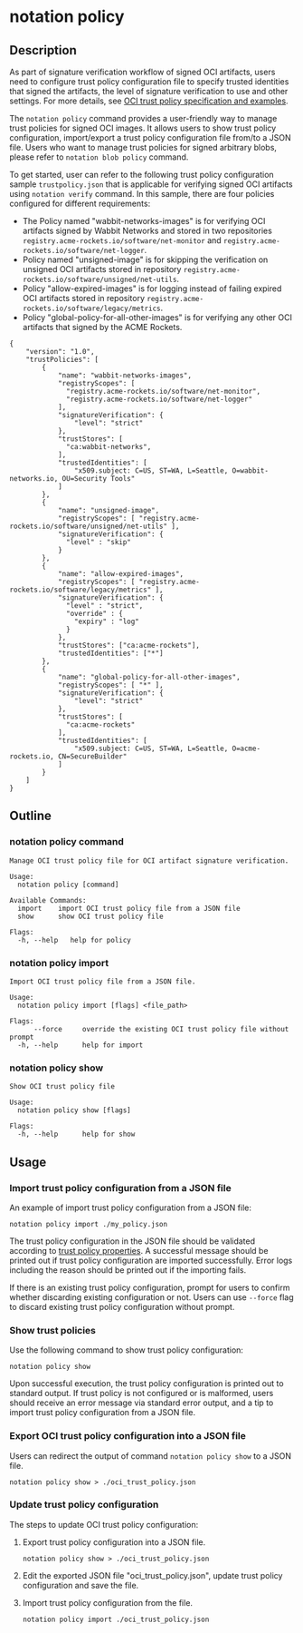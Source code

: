 # notation policy

## Description

As part of signature verification workflow of signed OCI artifacts, users need to configure trust policy configuration file to specify trusted identities that signed the artifacts, the level of signature verification to use and other settings. For more details, see [OCI trust policy specification and examples](https://github.com/notaryproject/specifications/blob/main/specs/trust-store-trust-policy.md#oci-trust-policy).

The `notation policy` command provides a user-friendly way to manage trust policies for signed OCI images. It allows users to show trust policy configuration, import/export a trust policy configuration file from/to a JSON file. Users who want to manage trust policies for signed arbitrary blobs, please refer to `notation blob policy` command.

To get started, user can refer to the following trust policy configuration sample `trustpolicy.json` that is applicable for verifying signed OCI artifacts using `notation verify` command. In this sample, there are four policies configured for different requirements:

- The Policy named "wabbit-networks-images" is for verifying OCI artifacts signed by Wabbit Networks and stored in two repositories `registry.acme-rockets.io/software/net-monitor` and `registry.acme-rockets.io/software/net-logger`.
- Policy named "unsigned-image" is for skipping the verification on unsigned OCI artifacts stored in repository `registry.acme-rockets.io/software/unsigned/net-utils`.
- Policy "allow-expired-images" is for logging instead of failing expired OCI artifacts stored in repository `registry.acme-rockets.io/software/legacy/metrics`.
- Policy "global-policy-for-all-other-images" is for verifying any other OCI artifacts that signed by the ACME Rockets.

```jsonc
{
    "version": "1.0",
    "trustPolicies": [
        {
            "name": "wabbit-networks-images",
            "registryScopes": [ 
              "registry.acme-rockets.io/software/net-monitor",
              "registry.acme-rockets.io/software/net-logger" 
            ],
            "signatureVerification": {
                "level": "strict"
            },
            "trustStores": [ 
              "ca:wabbit-networks",
            ],
            "trustedIdentities": [
                "x509.subject: C=US, ST=WA, L=Seattle, O=wabbit-networks.io, OU=Security Tools"
            ]
        },
        {
            "name": "unsigned-image",
            "registryScopes": [ "registry.acme-rockets.io/software/unsigned/net-utils" ],
            "signatureVerification": {
              "level" : "skip" 
            }
        },
        {
            "name": "allow-expired-images",
            "registryScopes": [ "registry.acme-rockets.io/software/legacy/metrics" ],
            "signatureVerification": {
              "level" : "strict",
              "override" : {
                "expiry" : "log"
              }
            },
            "trustStores": ["ca:acme-rockets"],
            "trustedIdentities": ["*"]
        },
        {
            "name": "global-policy-for-all-other-images",
            "registryScopes": [ "*" ],       
            "signatureVerification": {                                
                "level": "strict"
            },
            "trustStores": [ 
              "ca:acme-rockets"
            ],                  
            "trustedIdentities": [                                    
                "x509.subject: C=US, ST=WA, L=Seattle, O=acme-rockets.io, CN=SecureBuilder"
            ]
        }
    ]
}
```

## Outline

### notation policy command

```text
Manage OCI trust policy file for OCI artifact signature verification.

Usage:
  notation policy [command]

Available Commands:
  import    import OCI trust policy file from a JSON file
  show      show OCI trust policy file

Flags:
  -h, --help   help for policy
```

### notation policy import

```text
Import OCI trust policy file from a JSON file.

Usage:
  notation policy import [flags] <file_path>

Flags:
      --force     override the existing OCI trust policy file without prompt
  -h, --help      help for import
```

### notation policy show

```text
Show OCI trust policy file

Usage:
  notation policy show [flags]

Flags:
  -h, --help      help for show
```

## Usage

### Import trust policy configuration from a JSON file

An example of import trust policy configuration from a JSON file:

```shell  
notation policy import ./my_policy.json
```

The trust policy configuration in the JSON file should be validated according to [trust policy properties](https://github.com/notaryproject/notaryproject/specs/trust-store-trust-policy.md#trust-policy-properties). A successful message should be printed out if trust policy configuration are imported successfully. Error logs including the reason should be printed out if the importing fails.

If there is an existing trust policy configuration, prompt for users to confirm whether discarding existing configuration or not. Users can use `--force` flag to discard existing trust policy configuration without prompt.

### Show trust policies

Use the following command to show trust policy configuration:

```shell
notation policy show
```

Upon successful execution, the trust policy configuration is printed out to standard output. If trust policy is not configured or is malformed, users should receive an error message via standard error output, and a tip to import trust policy configuration from a JSON file.

### Export OCI trust policy configuration into a JSON file

Users can redirect the output of command `notation policy show` to a JSON file.

```shell
notation policy show > ./oci_trust_policy.json
```

### Update trust policy configuration

The steps to update OCI trust policy configuration:

1. Export trust policy configuration into a JSON file.

   ```shell
   notation policy show > ./oci_trust_policy.json
   ```

2. Edit the exported JSON file "oci_trust_policy.json", update trust policy configuration and save the file.
3. Import trust policy configuration from the file.

   ```shell
   notation policy import ./oci_trust_policy.json
   ```
